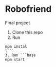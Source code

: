 # Robofriend
Final project

1. Clone this repo
2. Run 
```base
npm instal
l```
3. Run ```base
npm start
```
